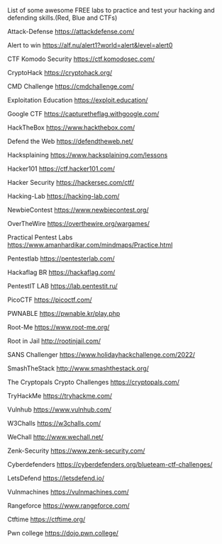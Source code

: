 List of some awesome FREE labs to practice and test your hacking and defending skills.(Red, Blue and CTFs)

Attack-Defense
https://attackdefense.com/

Alert to win
https://alf.nu/alert1?world=alert&level=alert0

CTF Komodo Security
https://ctf.komodosec.com/

CryptoHack
https://cryptohack.org/

CMD Challenge
https://cmdchallenge.com/

Exploitation Education
https://exploit.education/

Google CTF
https://capturetheflag.withgoogle.com/

HackTheBox
https://www.hackthebox.com/

Defend the Web 
https://defendtheweb.net/

Hacksplaining
https://www.hacksplaining.com/lessons

Hacker101 
https://ctf.hacker101.com/

Hacker Security
https://hackersec.com/ctf/

Hacking-Lab
https://hacking-lab.com/

NewbieContest
https://www.newbiecontest.org/

OverTheWire
https://overthewire.org/wargames/

Practical Pentest Labs
https://www.amanhardikar.com/mindmaps/Practice.html

Pentestlab
https://pentesterlab.com/

Hackaflag BR
https://hackaflag.com/

PentestIT LAB
https://lab.pentestit.ru/

PicoCTF
https://picoctf.com/

PWNABLE
https://pwnable.kr/play.php

Root-Me
https://www.root-me.org/

Root in Jail
http://rootinjail.com/

SANS Challenger
https://www.holidayhackchallenge.com/2022/

SmashTheStack
http://www.smashthestack.org/

The Cryptopals Crypto Challenges
https://cryptopals.com/

TryHackMe
https://tryhackme.com/

Vulnhub
https://www.vulnhub.com/

W3Challs
https://w3challs.com/

WeChall
http://www.wechall.net/

Zenk-Security
https://www.zenk-security.com/

Cyberdefenders
https://cyberdefenders.org/blueteam-ctf-challenges/

LetsDefend
https://letsdefend.io/

Vulnmachines
https://vulnmachines.com/

Rangeforce
https://www.rangeforce.com/

Ctftime
https://ctftime.org/

Pwn college
https://dojo.pwn.college/
